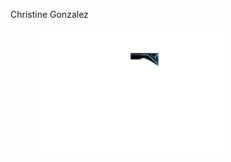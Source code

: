 Christine Gonzalez
<figure>
    <img src="https://github.com/c9onz/9G/blob/main/Asset%2030.png"
         alt="Christine-Gonzalez" width="300" height="200">
</figure>

<!---
c9onz/c9onz is a ✨ special ✨ repository because its `README.md` (this file) appears on your GitHub profile.
You can click the Preview link to take a look at your changes.
--->
